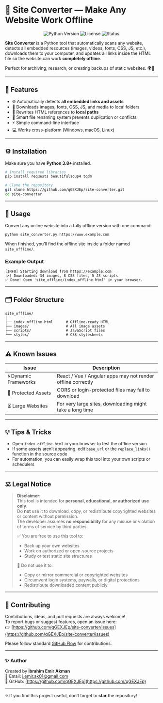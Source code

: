 # 🧩 Site Converter — Make Any Website Work Offline

<p align="center">
  <img src="https://img.shields.io/badge/Python-3.8%2B-blue?logo=python" alt="Python Version">
  <img src="https://img.shields.io/badge/License-MIT-green" alt="License">
  <img src="https://img.shields.io/badge/Status-Stable-success" alt="Status">
</p>

**Site Converter** is a Python tool that automatically scans any website, detects all embedded resources (images, videos, fonts, CSS, JS, etc.), downloads them to your computer, and updates all links inside the HTML file so the website can work **completely offline**.

Perfect for archiving, research, or creating backups of static websites. 🌍💾

---

## 🚀 Features

- 🌐 Automatically detects **all embedded links and assets**  
- 💾 Downloads images, fonts, CSS, JS, and media to local folders  
- 🔗 Rewrites HTML references to **local paths**  
- 🧠 Smart file renaming system prevents duplication or conflicts  
- ⚡ Simple command-line interface  
- 💻 Works cross-platform (Windows, macOS, Linux)

---

## ⚙️ Installation

Make sure you have **Python 3.8+** installed.

```bash
# Install required libraries
pip install requests beautifulsoup4 tqdm

# Clone the repository
git clone https://github.com/qGEXJEp/site-converter.git
cd site-converter
```

---

## 🧭 Usage

Convert any online website into a fully offline version with one command:

```bash
python site_converter.py https://www.example.com
```

When finished, you’ll find the offline site inside a folder named `site_offline/`.

### Example Output
```
[INFO] Starting download from https://example.com
[✔] Downloaded: 34 images, 8 CSS files, 5 JS scripts
✅ Done! Open 'site_offline/index_offline.html' in your browser.
```

---

## 🗂️ Folder Structure

```
site_offline/
│
├── index_offline.html      # Offline-ready HTML
├── images/                 # All image assets
├── scripts/                # JavaScript files
└── styles/                 # CSS stylesheets
```

---

## ⚠️ Known Issues

| Issue | Description |
|-------|--------------|
| 🌀 Dynamic Frameworks | React / Vue / Angular apps may not render offline correctly |
| 🔐 Protected Assets | CORS or login-protected files may fail to download |
| ⏳ Large Websites | For very large sites, downloading might take a long time |

---

## 💡 Tips & Tricks

- Open `index_offline.html` in your browser to test the offline version  
- If some assets aren’t appearing, edit `base_url` or the `replace_links()` function in the source code  
- For automation, you can easily wrap this tool into your own scripts or schedulers  

---

## ⚖️ Legal Notice

> **Disclaimer:**  
> This tool is intended for **personal, educational, or authorized use only**.  
> Do **not** use it to download, copy, or redistribute copyrighted websites or content without permission.  
> The developer assumes **no responsibility** for any misuse or violation of terms of service by third parties.  
>  
> ✅ You are free to use this tool to:
> - Back up your own websites  
> - Work on authorized or open-source projects  
> - Study or test static site structures  
>  
> 🚫 Do not use it to:
> - Copy or mirror commercial or copyrighted websites  
> - Circumvent login systems, paywalls, or digital protections  
> - Redistribute downloaded content publicly

---

## 🤝 Contributing

Contributions, ideas, and pull requests are always welcome!  
To report bugs or suggest features, open an issue here:  
👉 [https://github.com/qGEXJEp/site-converter/issues](https://github.com/qGEXJEp/site-converter/issues)

Please follow standard [GitHub Flow](https://guides.github.com/introduction/flow/) for contributions.

---

### ✨ Author

Created by **İbrahim Emir Akman**  
📧 Email: i.emir.ak01@gmail.com  
🐙 GitHub: [https://github.com/qGEXJEp](https://github.com/qGEXJEp)

---

⭐ If you find this project useful, don’t forget to **star** the repository!
